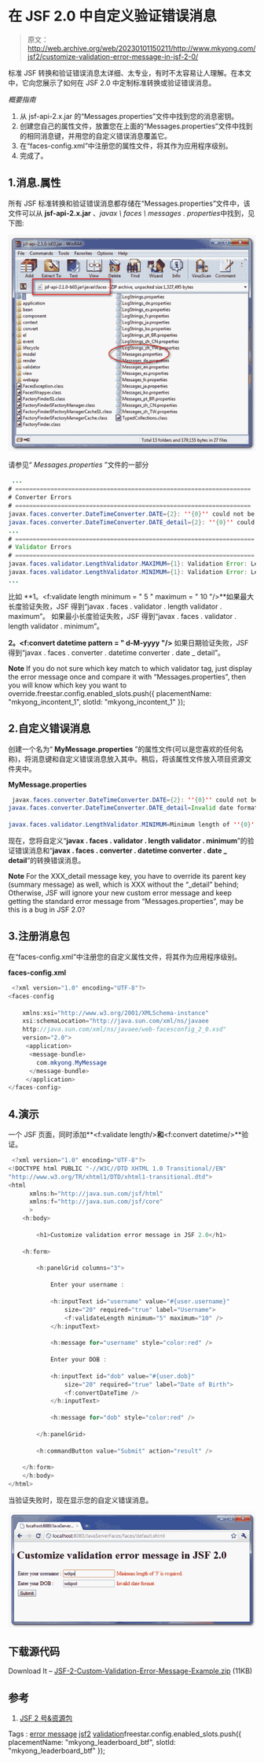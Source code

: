 # 在 JSF 2.0 中自定义验证错误消息

> 原文：<http://web.archive.org/web/20230101150211/http://www.mkyong.com/jsf2/customize-validation-error-message-in-jsf-2-0/>

标准 JSF 转换和验证错误消息太详细、太专业，有时不太容易让人理解。在本文中，它向您展示了如何在 JSF 2.0 中定制标准转换或验证错误消息。

*概要指南*

1.  从 jsf-api-2.x.jar 的“Messages.properties”文件中找到您的消息密钥。
2.  创建您自己的属性文件，放置您在上面的“Messages.properties”文件中找到的相同消息键，并用您的自定义错误消息覆盖它。
3.  在“faces-config.xml”中注册您的属性文件，将其作为应用程序级别。
4.  完成了。

## 1.消息.属性

所有 JSF 标准转换和验证错误消息都存储在“Messages.properties”文件中，该文件可以从 **jsf-api-2.x.jar** 、*javax \ faces \ messages . properties*中找到，见下图:



![jsf2-Custom-Validation-Error-Example-1](img/a8af84b3ba063c5f85b91e2f8ce9129b.png "jsf2-Custom-Validation-Error-Example-1")

请参见“ *Messages.properties* ”文件的一部分

```java
 ...
# ===================================================================
# Converter Errors
# ===================================================================
javax.faces.converter.DateTimeConverter.DATE={2}: ''{0}'' could not be understood as a date.
javax.faces.converter.DateTimeConverter.DATE_detail={2}: ''{0}'' could not be understood as a date. Example: {1} 
...
# ====================================================================
# Validator Errors
# ====================================================================
javax.faces.validator.LengthValidator.MAXIMUM={1}: Validation Error: Length is greater than allowable maximum of ''{0}''
javax.faces.validator.LengthValidator.MINIMUM={1}: Validation Error: Length is less than allowable minimum of ''{0}''
... 
```

比如
**1。<f:validate length minimum = " 5 " maximum = " 10 "/>**如果最大长度验证失败，JSF 得到“javax . faces . validator . length validator . maximum”。
如果最小长度验证失败，JSF 得到“javax . faces . validator . length validator . minimum”。

**2。<f:convert datetime pattern = " d-M-yyyy "/>**
如果日期验证失败，JSF 得到“javax . faces . converter . datetime converter . date _ detail”。

**Note**
If you do not sure which key match to which validator tag, just display the error message once and compare it with “Messages.properties”, then you will know which key you want to override.freestar.config.enabled_slots.push({ placementName: "mkyong_incontent_1", slotId: "mkyong_incontent_1" });

## 2.自定义错误消息

创建一个名为“ **MyMessage.properties** ”的属性文件(可以是您喜欢的任何名称)，将消息键和自定义错误消息放入其中。稍后，将该属性文件放入项目资源文件夹中。

**MyMessage.properties**

```java
 javax.faces.converter.DateTimeConverter.DATE={2}: ''{0}'' could not be understood as a date.
javax.faces.converter.DateTimeConverter.DATE_detail=Invalid date format.

javax.faces.validator.LengthValidator.MINIMUM=Minimum length of ''{0}'' is required. 
```

现在，您将自定义“**javax . faces . validator . length validator . minimum**”的验证错误消息和“**javax . faces . converter . datetime converter . date _ detail**”的转换错误消息。

**Note**
For the XXX_detail message key, you have to override its parent key (summary message) as well, which is XXX without the “_detail” behind; Otherwise, JSF will ignore your new custom error message and keep getting the standard error message from “Messages.properties”, may be this is a bug in JSF 2.0?

## 3.注册消息包

在“faces-config.xml”中注册您的自定义属性文件，将其作为应用程序级别。

**faces-config.xml**

```java
 <?xml version="1.0" encoding="UTF-8"?>
<faces-config

    xmlns:xsi="http://www.w3.org/2001/XMLSchema-instance"
    xsi:schemaLocation="http://java.sun.com/xml/ns/javaee 
    http://java.sun.com/xml/ns/javaee/web-facesconfig_2_0.xsd"
    version="2.0">
     <application>
	  <message-bundle>
	  	com.mkyong.MyMessage
	  </message-bundle>
     </application>
</faces-config> 
```

## 4.演示

一个 JSF 页面，同时添加**<f:validate length/>**和**<f:convert datetime/>**验证。

```java
 <?xml version="1.0" encoding="UTF-8"?>
<!DOCTYPE html PUBLIC "-//W3C//DTD XHTML 1.0 Transitional//EN" 
"http://www.w3.org/TR/xhtml1/DTD/xhtml1-transitional.dtd">
<html    
      xmlns:h="http://java.sun.com/jsf/html"
      xmlns:f="http://java.sun.com/jsf/core"
      >
    <h:body>

    	<h1>Customize validation error message in JSF 2.0</h1>

	<h:form>

		<h:panelGrid columns="3">

			Enter your username :

			<h:inputText id="username" value="#{user.username}" 
				size="20" required="true" label="Username">
				<f:validateLength minimum="5" maximum="10" />
			</h:inputText>

			<h:message for="username" style="color:red" />

			Enter your DOB :

			<h:inputText id="dob" value="#{user.dob}" 
				size="20" required="true" label="Date of Birth">
				<f:convertDateTime />
			</h:inputText>

			<h:message for="dob" style="color:red" />

		</h:panelGrid>

		<h:commandButton value="Submit" action="result" />

	</h:form>	
    </h:body>
</html> 
```

当验证失败时，现在显示您的自定义错误消息。



![jsf2-Custom-Validation-Error-Example-2](img/3f5836b04916439cebd2186e8aad1cf7.png "jsf2-Custom-Validation-Error-Example-2")

## 下载源代码

Download It – [JSF-2-Custom-Validation-Error-Message-Example.zip](http://web.archive.org/web/20210305084916/http://www.mkyong.com/wp-content/uploads/2010/10/JSF-2-Custom-Validation-Error-Message-Example.zip) (11KB)

## 参考

1.  [JSF 2 号&资源包](http://web.archive.org/web/20210305084916/http://www.mkyong.com/jsf2/jsf-2-0-and-resource-bundles-example/)

Tags : [error message](http://web.archive.org/web/20210305084916/https://mkyong.com/tag/error-message/) [jsf2](http://web.archive.org/web/20210305084916/https://mkyong.com/tag/jsf2/) [validation](http://web.archive.org/web/20210305084916/https://mkyong.com/tag/validation/)freestar.config.enabled_slots.push({ placementName: "mkyong_leaderboard_btf", slotId: "mkyong_leaderboard_btf" });<input type="hidden" id="mkyong-current-postId" value="7540">